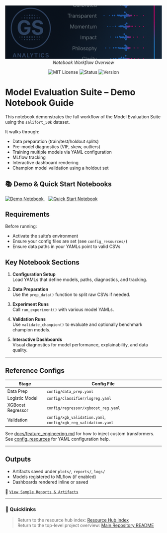 <file name=0 path=/Users/garrettschumacher/Documents/git_repos/model_evaluation_suite/README.md><p align="center">
  <img src="../../repo_files/dark_logo_banner.png" width="1000"/>
  <br>
  <em>Notebook Workflow Overview</em>
</p>
<p align="center">
  <img alt="MIT License" src="https://img.shields.io/badge/license-MIT-blue">
  <img alt="Status" src="https://img.shields.io/badge/status-beta-yellow">
  <img alt="Version" src="https://img.shields.io/badge/version-v0.1.0-blueviolet">
</p>


# Model Evaluation Suite – Demo Notebook Guide

This notebook demonstrates the full workflow of the Model Evaluation Suite using the `salifort_50k` dataset.

It walks through:
- Data preparation (train/test/holdout splits)
- Pre-model diagnostics (VIF, skew, outliers)
- Training multiple models via YAML configuration
- MLflow tracking
- Interactive dashboard rendering
- Champion model validation using a holdout set

## 📚 Demo & Quick Start Notebooks

<p align="left">
  <a href="../../notebooks/demo.ipynb">
    <img alt="Demo Notebook" src="https://img.shields.io/badge/Demo%20Notebook-blue?style=for-the-badge&logo=jupyter" />
  </a>
  &nbsp;&nbsp;
  <a href="../../notebooks/quick_start.ipynb">
    <img alt="Quick Start Notebook" src="https://img.shields.io/badge/Quick--Start%20Notebook-green?style=for-the-badge&logo=python" />
  </a>
</p>

## Requirements

Before running:
- Activate the suite’s environment
- Ensure your config files are set (see `config_resources/`)
- Ensure data paths in your YAMLs point to valid CSVs

## Key Notebook Sections

1. **Configuration Setup**  
   Load YAMLs that define models, paths, diagnostics, and tracking.

2. **Data Preparation**  
   Use the `prep_data()` function to split raw CSVs if needed.

3. **Experiment Runs**  
   Call `run_experiment()` with various model YAMLs.

4. **Validation Runs**  
   Use `validate_champion()` to evaluate and optionally benchmark champion models.

5. **Interactive Dashboards**  
   Visual diagnostics for model performance, explainability, and data quality.

---

## Reference Configs

| Stage             | Config File                                                    |
| ----------------- | -------------------------------------------------------------- |
| Data Prep         | `config/data_prep.yaml`                                        |
| Logistic Model    | `config/classifier/logreg.yaml`                                |
| XGBoost Regressor | `config/regressor/xgboost_reg.yaml`                            |
| Validation        | `config/xgb_validation.yaml`, `config/xgb_reg_validation.yaml` |

See [docs/feature_engineering.md](../modeling_resources/feature_engineering.md) for how to inject custom transformers.
See [config_resources](../config_resources/config_guide.md) for YAML configuration help.

---

## Outputs

- Artifacts saved under `plots/`, `reports/`, `logs/`
- Models registered to MLflow (if enabled)
- Dashboards rendered inline or saved

📎 [`View Sample Reports & Artifacts`](exports/sample/)

---

### 📎 Quicklinks
> Return to the resource hub index: [Resource Hub Index](../hub_index.md)  
> Return to the top-level project overview: [Main Repository README](../../README.md)
